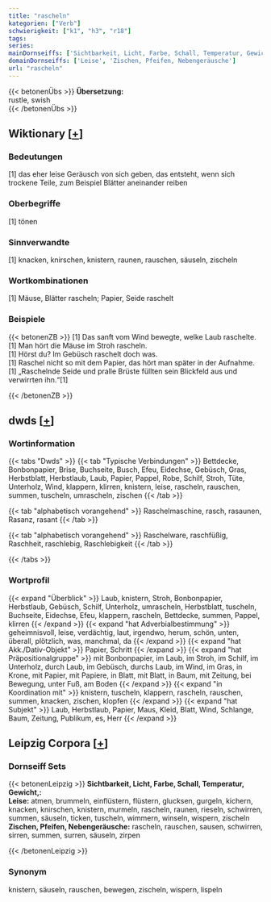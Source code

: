```yaml
---
title: "rascheln"
kategorien: ["Verb"]
schwierigkeit: ["k1", "h3", "r18"]
tags:
series:
mainDornseiffs: ['Sichtbarkeit, Licht, Farbe, Schall, Temperatur, Gewicht,']
domainDornseiffs: ['Leise', 'Zischen, Pfeifen, Nebengeräusche']
url: "rascheln"
---
```


{{< betonenÜbs >}}
**Übersetzung:**  
rustle, swish  
{{< /betonenÜbs >}}

## Wiktionary [[+](https://de.wiktionary.org/wiki/rascheln)]

### Bedeutungen
[1] das eher leise Geräusch von sich geben, das entsteht, wenn sich trockene Teile, zum Beispiel Blätter aneinander reiben  

### Oberbegriffe
[1] tönen  

### Sinnverwandte
[1] knacken, knirschen, knistern, raunen, rauschen, säuseln, zischeln  

### Wortkombinationen
[1] Mäuse, Blätter rascheln; Papier, Seide raschelt  

### Beispiele
{{< betonenZB >}}
[1] Das sanft vom Wind bewegte, welke Laub raschelte.  
[1] Man hört die Mäuse im Stroh rascheln.  
[1] Hörst du? Im Gebüsch raschelt doch was.  
[1] Raschel nicht so mit dem Papier, das hört man später in der Aufnahme.  
[1] „Raschelnde Seide und pralle Brüste füllten sein Blickfeld aus und verwirrten ihn.“[1]  

{{< /betonenZB >}}


## dwds [[+](https://www.dwds.de/wb/rascheln)]

### Wortinformation
{{< tabs "Dwds" >}}
{{< tab "Typische Verbindungen" >}}
Bettdecke, Bonbonpapier, Brise, Buchseite, Busch, Efeu, Eidechse, Gebüsch, Gras, Herbstblatt, Herbstlaub, Laub, Papier, Pappel, Robe, Schilf, Stroh, Tüte, Unterholz, Wind, klappern, klirren, knistern, leise, rascheln, rauschen, summen, tuscheln, umrascheln, zischen
{{< /tab >}}

{{< tab "alphabetisch vorangehend" >}}
Raschelmaschine, rasch, rasaunen, Rasanz, rasant
{{< /tab >}}

{{< tab "alphabetisch vorangehend" >}}
Raschelware, raschfüßig, Raschheit, raschlebig, Raschlebigkeit
{{< /tab >}}

{{< /tabs >}}

### Wortprofil
{{< expand "Überblick" >}} Laub, knistern, Stroh, Bonbonpapier, Herbstlaub, Gebüsch, Schilf, Unterholz, umrascheln, Herbstblatt, tuscheln, Buchseite, Eidechse, Efeu, klappern, rascheln, Bettdecke, summen, Pappel, klirren {{< /expand >}}
{{< expand "hat Adverbialbestimmung" >}} geheimnisvoll, leise, verdächtig, laut, irgendwo, herum, schön, unten, überall, plötzlich, was, manchmal, da {{< /expand >}}
{{< expand "hat Akk./Dativ-Objekt" >}} Papier, Schritt {{< /expand >}}
{{< expand "hat Präpositionalgruppe" >}} mit Bonbonpapier, im Laub, im Stroh, im Schilf, im Unterholz, durch Laub, im Gebüsch, durchs Laub, im Wind, im Gras, in Krone, mit Papier, mit Papiere, in Blatt, mit Blatt, in Baum, mit Zeitung, bei Bewegung, unter Fuß, am Boden {{< /expand >}}
{{< expand "in Koordination mit" >}} knistern, tuscheln, klappern, rascheln, rauschen, summen, knacken, zischen, klopfen {{< /expand >}}
{{< expand "hat Subjekt" >}} Laub, Herbstlaub, Papier, Maus, Kleid, Blatt, Wind, Schlange, Baum, Zeitung, Publikum, es, Herr {{< /expand >}}

## Leipzig Corpora [[+](https://corpora.uni-leipzig.de/en/res?word=rascheln&corpusId=deu_newscrawl-public_2018)]

### Dornseiff Sets
{{< betonenLeipzig >}}
**Sichtbarkeit, Licht, Farbe, Schall, Temperatur, Gewicht,:**  
**Leise:** atmen, brummeln, einflüstern, flüstern, glucksen, gurgeln, kichern, knacken, knirschen, knistern, murmeln, rascheln, raunen, rieseln, schwirren, summen, säuseln, ticken, tuscheln, wimmern, winseln, wispern, zischeln  
**Zischen, Pfeifen, Nebengeräusche:** rascheln, rauschen, sausen, schwirren, sirren, summen, surren, säuseln, zirpen  

{{< /betonenLeipzig >}}

### Synonym
knistern, säuseln, rauschen, bewegen, zischeln, wispern, lispeln

